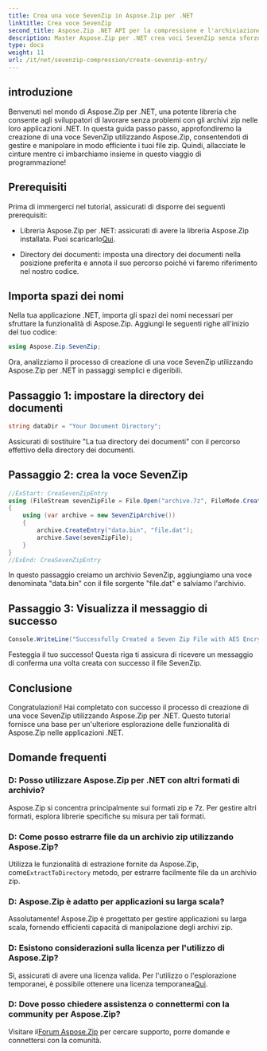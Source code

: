```yaml
---
title: Crea una voce SevenZip in Aspose.Zip per .NET
linktitle: Crea voce SevenZip
second_title: Aspose.Zip .NET API per la compressione e l'archiviazione dei file
description: Master Aspose.Zip per .NET crea voci SevenZip senza sforzo. Migliora le tue applicazioni .NET con un'efficiente manipolazione degli archivi zip.
type: docs
weight: 11
url: /it/net/sevenzip-compression/create-sevenzip-entry/
---
```


## introduzione

Benvenuti nel mondo di Aspose.Zip per .NET, una potente libreria che consente agli sviluppatori di lavorare senza problemi con gli archivi zip nelle loro applicazioni .NET. In questa guida passo passo, approfondiremo la creazione di una voce SevenZip utilizzando Aspose.Zip, consentendoti di gestire e manipolare in modo efficiente i tuoi file zip. Quindi, allacciate le cinture mentre ci imbarchiamo insieme in questo viaggio di programmazione!

## Prerequisiti

Prima di immergerci nel tutorial, assicurati di disporre dei seguenti prerequisiti:

-  Libreria Aspose.Zip per .NET: assicurati di avere la libreria Aspose.Zip installata. Puoi scaricarlo[Qui](https://releases.aspose.com/zip/net/).

- Directory dei documenti: imposta una directory dei documenti nella posizione preferita e annota il suo percorso poiché vi faremo riferimento nel nostro codice.

## Importa spazi dei nomi

Nella tua applicazione .NET, importa gli spazi dei nomi necessari per sfruttare la funzionalità di Aspose.Zip. Aggiungi le seguenti righe all'inizio del tuo codice:

```csharp
using Aspose.Zip.SevenZip;
```

Ora, analizziamo il processo di creazione di una voce SevenZip utilizzando Aspose.Zip per .NET in passaggi semplici e digeribili.

## Passaggio 1: impostare la directory dei documenti

```csharp
string dataDir = "Your Document Directory";
```

Assicurati di sostituire "La tua directory dei documenti" con il percorso effettivo della directory dei documenti.

## Passaggio 2: crea la voce SevenZip

```csharp
//ExStart: CreaSevenZipEntry
using (FileStream sevenZipFile = File.Open("archive.7z", FileMode.Create))
{
    using (var archive = new SevenZipArchive())
    {
        archive.CreateEntry("data.bin", "file.dat");
        archive.Save(sevenZipFile);
    }
}
//ExEnd: CreaSevenZipEntry
```

In questo passaggio creiamo un archivio SevenZip, aggiungiamo una voce denominata "data.bin" con il file sorgente "file.dat" e salviamo l'archivio.

## Passaggio 3: Visualizza il messaggio di successo

```csharp
Console.WriteLine("Successfully Created a Seven Zip File with AES Encryption Settings");
```

Festeggia il tuo successo! Questa riga ti assicura di ricevere un messaggio di conferma una volta creata con successo il file SevenZip.

## Conclusione

Congratulazioni! Hai completato con successo il processo di creazione di una voce SevenZip utilizzando Aspose.Zip per .NET. Questo tutorial fornisce una base per un'ulteriore esplorazione delle funzionalità di Aspose.Zip nelle applicazioni .NET.

## Domande frequenti

### D: Posso utilizzare Aspose.Zip per .NET con altri formati di archivio?
Aspose.Zip si concentra principalmente sui formati zip e 7z. Per gestire altri formati, esplora librerie specifiche su misura per tali formati.

### D: Come posso estrarre file da un archivio zip utilizzando Aspose.Zip?
 Utilizza le funzionalità di estrazione fornite da Aspose.Zip, come`ExtractToDirectory` metodo, per estrarre facilmente file da un archivio zip.

### D: Aspose.Zip è adatto per applicazioni su larga scala?
Assolutamente! Aspose.Zip è progettato per gestire applicazioni su larga scala, fornendo efficienti capacità di manipolazione degli archivi zip.

### D: Esistono considerazioni sulla licenza per l'utilizzo di Aspose.Zip?
 Sì, assicurati di avere una licenza valida. Per l'utilizzo o l'esplorazione temporanei, è possibile ottenere una licenza temporanea[Qui](https://purchase.aspose.com/temporary-license/).

### D: Dove posso chiedere assistenza o connettermi con la community per Aspose.Zip?
 Visitare il[Forum Aspose.Zip](https://forum.aspose.com/c/zip/37) per cercare supporto, porre domande e connettersi con la comunità.
